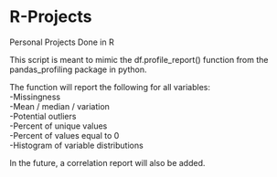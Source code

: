 # R-Projects
Personal Projects Done in R

This script is meant to mimic the df.profile_report() function from the pandas_profiling package in python. 

The function will report the following for all variables:<br/>
  -Missingness<br/>
  -Mean / median / variation<br/>
  -Potential outliers<br/>
  -Percent of unique values<br/>
  -Percent of values equal to 0<br/>
  -Histogram of variable distributions<br/>
  
In the future, a correlation report will also be added.
